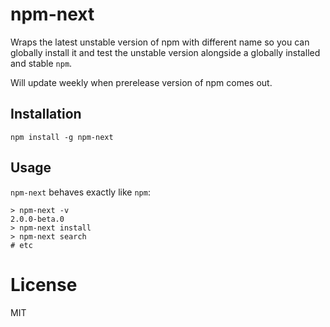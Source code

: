 # npm-next

Wraps the latest unstable version of npm with different name so you can
globally install it and test the unstable version alongside a globally
installed and stable `npm`.

Will update weekly when prerelease version of npm comes out.

## Installation

```
npm install -g npm-next
```

## Usage

`npm-next` behaves exactly like `npm`:

```
> npm-next -v
2.0.0-beta.0
> npm-next install
> npm-next search
# etc
```

# License

MIT
